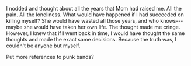 I nodded and thought about all the years that Mom had raised me. All the pain. All the loneliness. What would have happened if I had succeeded on killing myself? She would have wasted all those years, and who knows---maybe she would have taken her own life. The thought made me cringe. However, I knew that if I went back in time, I would have thought the same thoughts and made the exact same decisions. Because the truth was, I couldn't be anyone but myself.

Put more references to punk bands?

